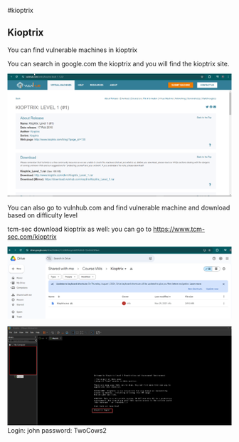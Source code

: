 #kioptrix


## Kioptrix

You can find vulnerable machines in kioptrix

You can search in google.com the kioptrix and you will find the kioptrix site.

![Alt](../Images/Kioptrix.png)

You can also go to vulnhub.com and find vulnerable machine and download based on difficulty level

tcm-sec download kioptrix as well: you can go to https://www.tcm-sec.com/kioptrix

![Alt](../Images/Kioptrix_download_ova.png)

![Alt](../Images/kioptrix_login.png)
Login: john
password: TwoCows2

